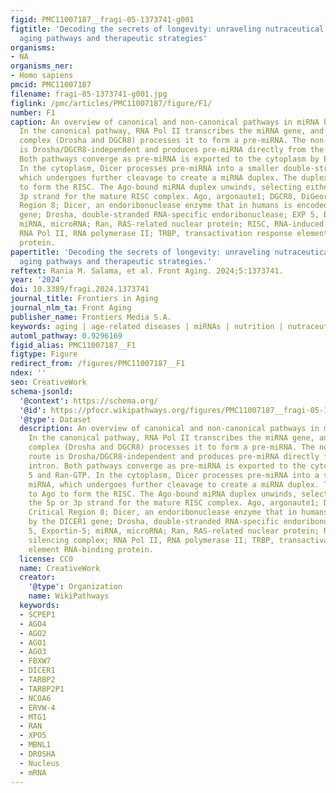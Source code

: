 ```yaml
---
figid: PMC11007187__fragi-05-1373741-g001
figtitle: 'Decoding the secrets of longevity: unraveling nutraceutical and miRNA-Mediated
  aging pathways and therapeutic strategies'
organisms:
- NA
organisms_ner:
- Homo sapiens
pmcid: PMC11007187
filename: fragi-05-1373741-g001.jpg
figlink: /pmc/articles/PMC11007187/figure/F1/
number: F1
caption: An overview of canonical and non-canonical pathways in miRNA biogenesis.
  In the canonical pathway, RNA Pol II transcribes the miRNA gene, and the microprocessor
  complex (Drosha and DGCR8) processes it to form a pre-miRNA. The non-canonical route
  is Drosha/DGCR8-independent and produces pre-miRNA directly from the entire intron.
  Both pathways converge as pre-miRNA is exported to the cytoplasm by EXP 5 and Ran-GTP.
  In the cytoplasm, Dicer processes pre-miRNA into a smaller double-stranded miRNA,
  which undergoes further cleavage to create a miRNA duplex. The duplex binds to Ago
  to form the RISC. The Ago-bound miRNA duplex unwinds, selecting either the 5p or
  3p strand for the mature RISC complex. Ago, argonaute1; DGCR8, DiGeorge Critical
  Region 8; Dicer, an endoribonuclease enzyme that in humans is encoded by the DICER1
  gene; Drosha, double-stranded RNA-specific endoribonuclease; EXP 5, Exportin-5;
  miRNA, microRNA; Ran, RAS-related nuclear protein; RISC, RNA-induced silencing complex;
  RNA Pol II, RNA polymerase II; TRBP, transactivation response element RNA-binding
  protein.
papertitle: 'Decoding the secrets of longevity: unraveling nutraceutical and miRNA-Mediated
  aging pathways and therapeutic strategies.'
reftext: Rania M. Salama, et al. Front Aging. 2024;5:1373741.
year: '2024'
doi: 10.3389/fragi.2024.1373741
journal_title: Frontiers in Aging
journal_nlm_ta: Front Aging
publisher_name: Frontiers Media S.A.
keywords: aging | age-related diseases | miRNAs | nutrition | nutraceuticals
automl_pathway: 0.9296169
figid_alias: PMC11007187__F1
figtype: Figure
redirect_from: /figures/PMC11007187__F1
ndex: ''
seo: CreativeWork
schema-jsonld:
  '@context': https://schema.org/
  '@id': https://pfocr.wikipathways.org/figures/PMC11007187__fragi-05-1373741-g001.html
  '@type': Dataset
  description: An overview of canonical and non-canonical pathways in miRNA biogenesis.
    In the canonical pathway, RNA Pol II transcribes the miRNA gene, and the microprocessor
    complex (Drosha and DGCR8) processes it to form a pre-miRNA. The non-canonical
    route is Drosha/DGCR8-independent and produces pre-miRNA directly from the entire
    intron. Both pathways converge as pre-miRNA is exported to the cytoplasm by EXP
    5 and Ran-GTP. In the cytoplasm, Dicer processes pre-miRNA into a smaller double-stranded
    miRNA, which undergoes further cleavage to create a miRNA duplex. The duplex binds
    to Ago to form the RISC. The Ago-bound miRNA duplex unwinds, selecting either
    the 5p or 3p strand for the mature RISC complex. Ago, argonaute1; DGCR8, DiGeorge
    Critical Region 8; Dicer, an endoribonuclease enzyme that in humans is encoded
    by the DICER1 gene; Drosha, double-stranded RNA-specific endoribonuclease; EXP
    5, Exportin-5; miRNA, microRNA; Ran, RAS-related nuclear protein; RISC, RNA-induced
    silencing complex; RNA Pol II, RNA polymerase II; TRBP, transactivation response
    element RNA-binding protein.
  license: CC0
  name: CreativeWork
  creator:
    '@type': Organization
    name: WikiPathways
  keywords:
  - SCPEP1
  - AGO4
  - AGO2
  - AGO1
  - AGO3
  - FBXW7
  - DICER1
  - TARBP2
  - TARBP2P1
  - NCOA6
  - ERVW-4
  - MTG1
  - RAN
  - XPO5
  - MBNL1
  - DROSHA
  - Nucleus
  - mRNA
---
```

